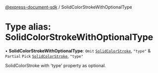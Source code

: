 [@express-document-sdk](../overview.md) / SolidColorStrokeWithOptionalType

# Type alias: SolidColorStrokeWithOptionalType

• **SolidColorStrokeWithOptionalType**: `Omit` [`SolidColorStroke`](../interfaces/SolidColorStroke.md), `"type"` & `Partial` `Pick` [`SolidColorStroke`](../interfaces/SolidColorStroke.md), `"type"`

SolidColorStroke with 'type' property as optional.
